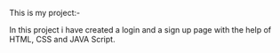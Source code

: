 This is my project:-

In this project i have created a login and a sign up page with the help of HTML, CSS and JAVA Script.
